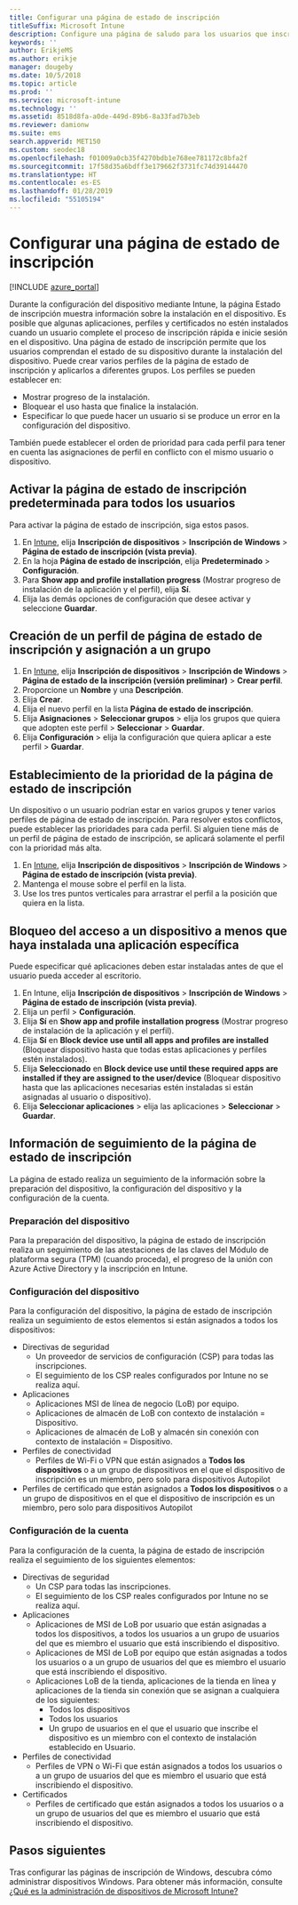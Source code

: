```yaml
---
title: Configurar una página de estado de inscripción
titleSuffix: Microsoft Intune
description: Configure una página de saludo para los usuarios que inscriban dispositivos Windows 10.
keywords: ''
author: ErikjeMS
ms.author: erikje
manager: dougeby
ms.date: 10/5/2018
ms.topic: article
ms.prod: ''
ms.service: microsoft-intune
ms.technology: ''
ms.assetid: 8518d8fa-a0de-449d-89b6-8a33fad7b3eb
ms.reviewer: damionw
ms.suite: ems
search.appverid: MET150
ms.custom: seodec18
ms.openlocfilehash: f01009a0cb35f4270bdb1e768ee781172c8bfa2f
ms.sourcegitcommit: 17f58d35a6bdff3e179662f3731fc74d39144470
ms.translationtype: HT
ms.contentlocale: es-ES
ms.lasthandoff: 01/28/2019
ms.locfileid: "55105194"
---
```

# <a name="set-up-an-enrollment-status-page"></a>Configurar una página de estado de inscripción
 
[!INCLUDE [azure_portal](./includes/azure_portal.md)]
 
Durante la configuración del dispositivo mediante Intune, la página Estado de inscripción muestra información sobre la instalación en el dispositivo. Es posible que algunas aplicaciones, perfiles y certificados no estén instalados cuando un usuario complete el proceso de inscripción rápida e inicie sesión en el dispositivo. Una página de estado de inscripción permite que los usuarios comprendan el estado de su dispositivo durante la instalación del dispositivo. Puede crear varios perfiles de la página de estado de inscripción y aplicarlos a diferentes grupos. Los perfiles se pueden establecer en:
- Mostrar progreso de la instalación.
- Bloquear el uso hasta que finalice la instalación.
- Especificar lo que puede hacer un usuario si se produce un error en la configuración del dispositivo.

También puede establecer el orden de prioridad para cada perfil para tener en cuenta las asignaciones de perfil en conflicto con el mismo usuario o dispositivo.

 
## <a name="turn-on-default-enrollment-status-page-for-all-users"></a>Activar la página de estado de inscripción predeterminada para todos los usuarios

Para activar la página de estado de inscripción, siga estos pasos.
 
1. En [Intune](https://aka.ms/intuneportal), elija **Inscripción de dispositivos** > **Inscripción de Windows** > **Página de estado de inscripción (vista previa)**.
2. En la hoja **Página de estado de inscripción**, elija **Predeterminado** > **Configuración**.
3. Para **Show app and profile installation progress** (Mostrar progreso de instalación de la aplicación y el perfil), elija **Sí**.
4. Elija las demás opciones de configuración que desee activar y seleccione **Guardar**.

## <a name="create-enrollment-status-page-profile-and-assign-to-a-group"></a>Creación de un perfil de página de estado de inscripción y asignación a un grupo

1. En [Intune](https://aka.ms/intuneportal), elija **Inscripción de dispositivos** > **Inscripción de Windows** > **Página de estado de la inscripción (versión preliminar)** > **Crear perfil**.
2. Proporcione un **Nombre** y una **Descripción**.
3. Elija **Crear**.
4. Elija el nuevo perfil en la lista **Página de estado de inscripción**.
5. Elija **Asignaciones** > **Seleccionar grupos** > elija los grupos que quiera que adopten este perfil > **Seleccionar** > **Guardar**.
6. Elija **Configuración** > elija la configuración que quiera aplicar a este perfil > **Guardar**.

## <a name="set-the-enrollment-status-page-priority"></a>Establecimiento de la prioridad de la página de estado de inscripción

Un dispositivo o un usuario podrían estar en varios grupos y tener varios perfiles de página de estado de inscripción. Para resolver estos conflictos, puede establecer las prioridades para cada perfil. Si alguien tiene más de un perfil de página de estado de inscripción, se aplicará solamente el perfil con la prioridad más alta.

1. En [Intune](https://aka.ms/intuneportal), elija **Inscripción de dispositivos** > **Inscripción de Windows** > **Página de estado de inscripción (vista previa)**.
2. Mantenga el mouse sobre el perfil en la lista.
3. Use los tres puntos verticales para arrastrar el perfil a la posición que quiera en la lista.

## <a name="block-access-to-a-device-until-a-specific-application-is-installed"></a>Bloqueo del acceso a un dispositivo a menos que haya instalada una aplicación específica

Puede especificar qué aplicaciones deben estar instaladas antes de que el usuario pueda acceder al escritorio.

1. En Intune, elija **Inscripción de dispositivos** > **Inscripción de Windows** > **Página de estado de inscripción (vista previa)**.
2. Elija un perfil > **Configuración**.
3. Elija **Sí** en **Show app and profile installation progress** (Mostrar progreso de instalación de la aplicación y el perfil).
4. Elija **Sí** en **Block device use until all apps and profiles are installed** (Bloquear dispositivo hasta que todas estas aplicaciones y perfiles estén instalados).
5. Elija **Seleccionado** en **Block device use until these required apps are installed if they are assigned to the user/device** (Bloquear dispositivo hasta que las aplicaciones necesarias estén instaladas si están asignadas al usuario o dispositivo).
 6. Elija **Seleccionar aplicaciones** > elija las aplicaciones > **Seleccionar** > **Guardar**.

## <a name="enrollment-status-page-tracking-information"></a>Información de seguimiento de la página de estado de inscripción

La página de estado realiza un seguimiento de la información sobre la preparación del dispositivo, la configuración del dispositivo y la configuración de la cuenta.

### <a name="device-preparation"></a>Preparación del dispositivo

Para la preparación del dispositivo, la página de estado de inscripción realiza un seguimiento de las atestaciones de las claves del Módulo de plataforma segura (TPM) (cuando proceda), el progreso de la unión con Azure Active Directory y la inscripción en Intune.

### <a name="device-setup"></a>Configuración del dispositivo

Para la configuración del dispositivo, la página de estado de inscripción realiza un seguimiento de estos elementos si están asignados a todos los dispositivos:
- Directivas de seguridad
    - Un proveedor de servicios de configuración (CSP) para todas las inscripciones.
    - El seguimiento de los CSP reales configurados por Intune no se realiza aquí.
- Aplicaciones
    - Aplicaciones MSI de línea de negocio (LoB) por equipo.
    - Aplicaciones de almacén de LoB con contexto de instalación = Dispositivo.
    - Aplicaciones de almacén de LoB y almacén sin conexión con contexto de instalación = Dispositivo.
- Perfiles de conectividad
    - Perfiles de Wi-Fi o VPN que están asignados a **Todos los dispositivos** o a un grupo de dispositivos en el que el dispositivo de inscripción es un miembro, pero solo para dispositivos Autopilot
- Perfiles de certificado que están asignados a **Todos los dispositivos** o a un grupo de dispositivos en el que el dispositivo de inscripción es un miembro, pero solo para dispositivos Autopilot

### <a name="account-setup"></a>Configuración de la cuenta
Para la configuración de la cuenta, la página de estado de inscripción realiza el seguimiento de los siguientes elementos:
- Directivas de seguridad
    - Un CSP para todas las inscripciones.
    - El seguimiento de los CSP reales configurados por Intune no se realiza aquí.
- Aplicaciones
    - Aplicaciones de MSI de LoB por usuario que están asignadas a todos los dispositivos, a todos los usuarios a un grupo de usuarios del que es miembro el usuario que está inscribiendo el dispositivo.
    - Aplicaciones de MSI de LoB por equipo que están asignadas a todos los usuarios o a un grupo de usuarios del que es miembro el usuario que está inscribiendo el dispositivo.
    - Aplicaciones LoB de la tienda, aplicaciones de la tienda en línea y aplicaciones de la tienda sin conexión que se asignan a cualquiera de los siguientes:
        - Todos los dispositivos
        - Todos los usuarios
        - Un grupo de usuarios en el que el usuario que inscribe el dispositivo es un miembro con el contexto de instalación establecido en Usuario.
- Perfiles de conectividad
    - Perfiles de VPN o Wi-Fi que están asignados a todos los usuarios o a un grupo de usuarios del que es miembro el usuario que está inscribiendo el dispositivo.
- Certificados
    - Perfiles de certificado que están asignados a todos los usuarios o a un grupo de usuarios del que es miembro el usuario que está inscribiendo el dispositivo.

## <a name="next-steps"></a>Pasos siguientes
Tras configurar las páginas de inscripción de Windows, descubra cómo administrar dispositivos Windows. Para obtener más información, consulte [¿Qué es la administración de dispositivos de Microsoft Intune?](https://docs.microsoft.com/intune/device-management)
